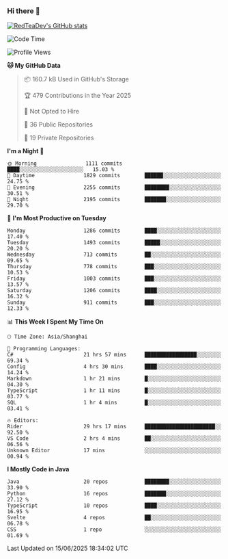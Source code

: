 ### Hi there 👋

<!--
**RedTeaDev/RedTeaDev** is a ✨ _special_ ✨ repository because its `README.md` (this file) appears on your GitHub profile.

Here are some ideas to get you started:

- 🔭 I’m currently working on ...
- 🌱 I’m currently learning ...
- 👯 I’m looking to collaborate on ...
- 🤔 I’m looking for help with ...
- 💬 Ask me about ...
- 📫 How to reach me: ...
- 😄 Pronouns: ...
- ⚡ Fun fact: ...
-->

<!--
[![wakatime](https://wakatime.com/badge/user/6b101ed0-04c0-4490-9283-eb61f2efff96.svg)](https://wakatime.com/@6b101ed0-04c0-4490-9283-eb61f2efff96)
!-->

[![RedTeaDev's GitHub stats](https://github-readme-stats.vercel.app/api?username=RedTeaDev\&include_all_commits=true)](https://github.com/anuraghazra/github-readme-stats)
<!--
[![willianrod's wakatime stats](https://github-readme-stats.vercel.app/api/wakatime?username=RedTeaDev)](https://github.com/anuraghazra/github-readme-stats)
!-->
<!--START_SECTION:waka-->
![Code Time](http://img.shields.io/badge/Code%20Time-3%2C300%20hrs%2058%20mins-blue)

![Profile Views](http://img.shields.io/badge/Profile%20Views-1-blue)

**🐱 My GitHub Data** 

> 📦 160.7 kB Used in GitHub's Storage 
 > 
> 🏆 479 Contributions in the Year 2025
 > 
> 🚫 Not Opted to Hire
 > 
> 📜 36 Public Repositories 
 > 
> 🔑 19 Private Repositories 
 > 
**I'm a Night 🦉** 

```text
🌞 Morning                1111 commits        ████░░░░░░░░░░░░░░░░░░░░░   15.03 % 
🌆 Daytime                1829 commits        ██████░░░░░░░░░░░░░░░░░░░   24.75 % 
🌃 Evening                2255 commits        ████████░░░░░░░░░░░░░░░░░   30.51 % 
🌙 Night                  2195 commits        ███████░░░░░░░░░░░░░░░░░░   29.70 % 
```
📅 **I'm Most Productive on Tuesday** 

```text
Monday                   1286 commits        ████░░░░░░░░░░░░░░░░░░░░░   17.40 % 
Tuesday                  1493 commits        █████░░░░░░░░░░░░░░░░░░░░   20.20 % 
Wednesday                713 commits         ██░░░░░░░░░░░░░░░░░░░░░░░   09.65 % 
Thursday                 778 commits         ███░░░░░░░░░░░░░░░░░░░░░░   10.53 % 
Friday                   1003 commits        ███░░░░░░░░░░░░░░░░░░░░░░   13.57 % 
Saturday                 1206 commits        ████░░░░░░░░░░░░░░░░░░░░░   16.32 % 
Sunday                   911 commits         ███░░░░░░░░░░░░░░░░░░░░░░   12.33 % 
```


📊 **This Week I Spent My Time On** 

```text
🕑︎ Time Zone: Asia/Shanghai

💬 Programming Languages: 
C#                       21 hrs 57 mins      █████████████████░░░░░░░░   69.34 % 
Config                   4 hrs 30 mins       ████░░░░░░░░░░░░░░░░░░░░░   14.24 % 
Markdown                 1 hr 21 mins        █░░░░░░░░░░░░░░░░░░░░░░░░   04.30 % 
TypeScript               1 hr 11 mins        █░░░░░░░░░░░░░░░░░░░░░░░░   03.77 % 
SQL                      1 hr 4 mins         █░░░░░░░░░░░░░░░░░░░░░░░░   03.41 % 

🔥 Editors: 
Rider                    29 hrs 17 mins      ███████████████████████░░   92.50 % 
VS Code                  2 hrs 4 mins        ██░░░░░░░░░░░░░░░░░░░░░░░   06.56 % 
Unknown Editor           17 mins             ░░░░░░░░░░░░░░░░░░░░░░░░░   00.94 % 
```

**I Mostly Code in Java** 

```text
Java                     20 repos            ████████░░░░░░░░░░░░░░░░░   33.90 % 
Python                   16 repos            ███████░░░░░░░░░░░░░░░░░░   27.12 % 
TypeScript               10 repos            ████░░░░░░░░░░░░░░░░░░░░░   16.95 % 
Svelte                   4 repos             ██░░░░░░░░░░░░░░░░░░░░░░░   06.78 % 
CSS                      1 repo              ░░░░░░░░░░░░░░░░░░░░░░░░░   01.69 % 
```




 Last Updated on 15/06/2025 18:34:02 UTC
<!--END_SECTION:waka-->


